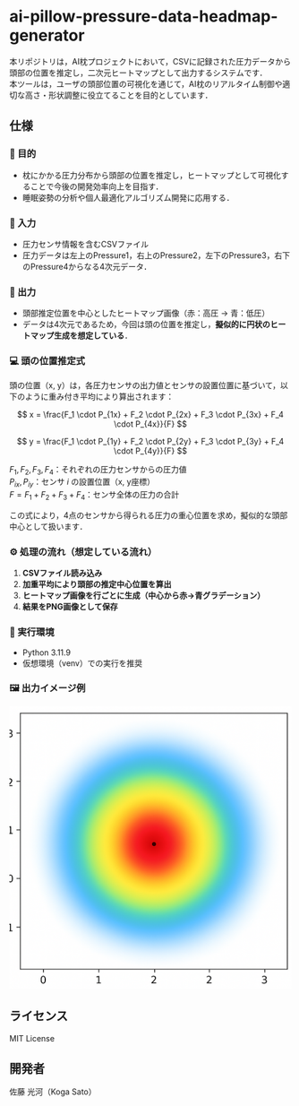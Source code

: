 # ai-pillow-pressure-data-headmap-generator

本リポジトリは，AI枕プロジェクトにおいて，CSVに記録された圧力データから頭部の位置を推定し，二次元ヒートマップとして出力するシステムです．  
本ツールは，ユーザの頭部位置の可視化を通じて，AI枕のリアルタイム制御や適切な高さ・形状調整に役立てることを目的としています．

## 仕様

### 🎯 目的
- 枕にかかる圧力分布から頭部の位置を推定し，ヒートマップとして可視化することで今後の開発効率向上を目指す．
- 睡眠姿勢の分析や個人最適化アルゴリズム開発に応用する．

### 📄 入力
- 圧力センサ情報を含むCSVファイル
- 圧力データは左上のPressure1，右上のPressure2，左下のPressure3，右下のPressure4からなる4次元データ．

### 🧠 出力
- 頭部推定位置を中心としたヒートマップ画像（赤：高圧 → 青：低圧）
- データは4次元であるため，今回は頭の位置を推定し，**擬似的に円状のヒートマップ生成を想定している**．

### 💻 頭の位置推定式

頭の位置（x, y）は，各圧力センサの出力値とセンサの設置位置に基づいて，以下のように重み付き平均により算出されます：

$$
x = \frac{F_1 \cdot P_{1x} + F_2 \cdot P_{2x} + F_3 \cdot P_{3x} + F_4 \cdot P_{4x}}{F}
$$

$$
y = \frac{F_1 \cdot P_{1y} + F_2 \cdot P_{2y} + F_3 \cdot P_{3y} + F_4 \cdot P_{4y}}{F}
$$

$F_1, F_2, F_3, F_4$：それぞれの圧力センサからの圧力値  
$P_{ix}, P_{iy}$：センサ $i$ の設置位置（x, y座標）  
$F = F_1 + F_2 + F_3 + F_4$：センサ全体の圧力の合計

この式により，4点のセンサから得られる圧力の重心位置を求め，擬似的な頭部中心として扱います．

### ⚙️ 処理の流れ（想定している流れ）
1. **CSVファイル読み込み**
2. **加重平均により頭部の推定中心位置を算出**
3. **ヒートマップ画像を行ごとに生成（中心から赤→青グラデーション）**
4. **結果をPNG画像として保存**

### 🔧 実行環境
- Python 3.11.9
- 仮想環境（venv）での実行を推奨

### 🖼️ 出力イメージ例
<img src="image/image_heatmap.png">

## ライセンス
MIT License

## 開発者
佐藤 光河（Koga Sato）
